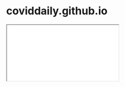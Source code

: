 ﻿# coviddaily.github.io
 <html>
 <head>

  <body>
   <iframe src = "covid_daily.html"></iframe>
  </body>
 </head>
</html>
 
